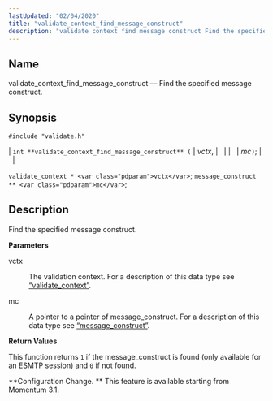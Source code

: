 ```yaml
---
lastUpdated: "02/04/2020"
title: "validate_context_find_message_construct"
description: "validate context find message construct Find the specified message construct int validate context find message construct vctx mc validate context vctx message construct mc Find the specified message construct vctx The validation context For a description of this data type see Section 68 86 validate context mc A pointer to..."
---
```


<a name="apis.validate_context_find_message_construct"></a> 
## Name

validate_context_find_message_construct — Find the specified message construct.

## Synopsis

`#include "validate.h"`

| `int **validate_context_find_message_construct** (` | <var class="pdparam">vctx</var>, |   |
|   | <var class="pdparam">mc</var>`)`; |   |

`validate_context * <var class="pdparam">vctx</var>`;
`message_construct ** <var class="pdparam">mc</var>`;<a name="idp64402064"></a> 
## Description

Find the specified message construct.

**<a name="idp64403216"></a> Parameters**

<dl class="variablelist">

<dt>vctx</dt>

<dd>

The validation context. For a description of this data type see [“validate_context”](/momentum/3/3-api/structs-validate-context).

</dd>

<dt>mc</dt>

<dd>

A pointer to a pointer of message_construct. For a description of this data type see [“message_construct”](/momentum/3/3-api/structs-message-construct).

</dd>

</dl>

**<a name="idp64409056"></a> Return Values**

This function returns `1` if the message_construct is found (only available for an ESMTP session) and `0` if not found.

**Configuration Change. ** This feature is available starting from Momentum 3.1.